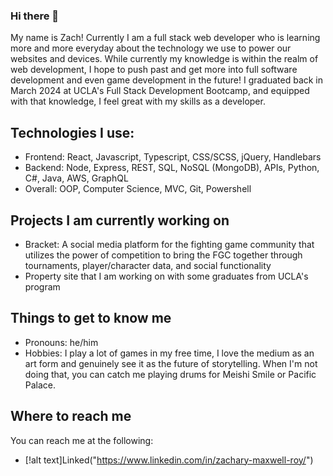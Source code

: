 ### Hi there 👋

My name is Zach! Currently I am a full stack web developer who is learning more and more everyday about the technology we use to power our websites and devices. While currently my knowledge is within the realm of web development, I hope to push past and get more into full software development and even game development in the future! I graduated back in March 2024 at UCLA's Full Stack Development Bootcamp, and equipped with that knowledge, I feel great with my skills as a developer.

## Technologies I use:
- Frontend: React, Javascript, Typescript, CSS/SCSS, jQuery, Handlebars
- Backend: Node, Express, REST, SQL, NoSQL (MongoDB), APIs, Python, C#, Java, AWS, GraphQL
- Overall: OOP, Computer Science, MVC, Git, Powershell

## Projects I am currently working on
- Bracket: A social media platform for the fighting game community that utilizes the power of competition to bring the FGC together through tournaments, player/character data, and social functionality
- Property site that I am working on with some graduates from UCLA's program

## Things to get to know me
- Pronouns: he/him
- Hobbies: I play a lot of games in my free time, I love the medium as an art form and genuinely see it as the future of storytelling. When I'm not doing that, you can catch me playing drums for Meishi Smile or Pacific Palace.


## Where to reach me
You can reach me at the following:
- [!alt text]Linked("https://www.linkedin.com/in/zachary-maxwell-roy/")

<!--
**falafelrapper/falafelrapper** is a ✨ _special_ ✨ repository because its `README.md` (this file) appears on your GitHub profile.

Here are some ideas to get you started:

- 🔭 I’m currently working on ...
- 🌱 I’m currently learning ...
- 👯 I’m looking to collaborate on ...
- 🤔 I’m looking for help with ...
- 💬 Ask me about ...
- 📫 How to reach me: ...
- 😄 Pronouns: ...
- ⚡ Fun fact: ...
-->
